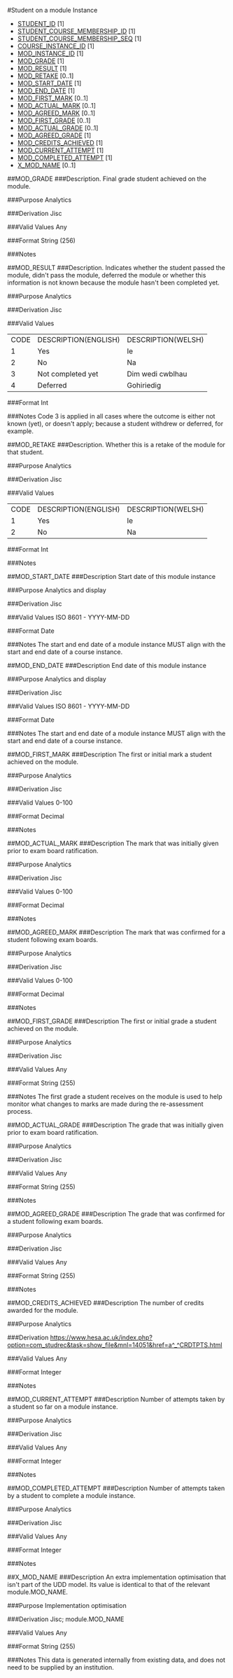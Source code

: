 #Student on a module Instance
* [STUDENT_ID](student.md#student_id) [1]
* [STUDENT_COURSE_MEMBERSHIP_ID](student_course_membership.md#student_course_membership_id) [1]
* [STUDENT_COURSE_MEMBERSHIP_SEQ](student_course_membership.md#student_course_membership_seq) [1]
* [COURSE_INSTANCE_ID](course_instance.md#course_instance_id) [1]
* [MOD_INSTANCE_ID](module_instance.md#mod_instance_id) [1]
* [MOD_GRADE](#mod_grade) [1]
* [MOD_RESULT](#mod_result) [1]
* [MOD_RETAKE](#mod_retake) [0..1]
* [MOD_START_DATE](#mod_start_date) [1]
* [MOD_END_DATE](#mod_end_date) [1]
* [MOD_FIRST_MARK](#mod_first_mark) [0..1]
* [MOD_ACTUAL_MARK](#mod_actual_mark) [0..1]
* [MOD_AGREED_MARK](#mod_agreed_mark) [0..1]
* [MOD_FIRST_GRADE](#mod_first_grade) [0..1]
* [MOD_ACTUAL_GRADE](#mod_actual_grade) [0..1]
* [MOD_AGREED_GRADE](#mod_agreed_grade) [1]
* [MOD_CREDITS_ACHIEVED](#mod_credits_achieved) [1]
* [MOD_CURRENT_ATTEMPT](#mod_current_attempt) [1]
* [MOD_COMPLETED_ATTEMPT](#mod_completed_attempt) [1]
* [X_MOD_NAME](#x_mod_name) [0..1]

##MOD_GRADE
###Description.
Final grade student achieved on the module.

###Purpose
Analytics 

###Derivation
Jisc

###Valid Values
Any

###Format
String (256)

###Notes


##MOD_RESULT
###Description.
Indicates whether the student passed the module, didn't pass the module, deferred the module or whether this information is not known because the module hasn't been completed yet.

###Purpose
Analytics 

###Derivation
Jisc

###Valid Values

<table>
<tr><td>CODE</td><td>DESCRIPTION(ENGLISH)</td><td>DESCRIPTION(WELSH)  </td></tr>
<tr><td>1</td><td>Yes</td><td>Ie  </td></tr>
<tr><td>2</td><td>No</td><td>Na  </td></tr>
<tr><td>3</td><td>Not completed yet</td><td>Dim wedi cwblhau</td></tr>
<tr><td>4</td><td>Deferred</td><td>Gohiriedig</td></tr>
</table>  

###Format
Int

###Notes
Code 3 is applied in all cases where the outcome is either not known (yet), or doesn't apply; because a student withdrew or deferred, for example.


##MOD_RETAKE
###Description.
Whether this is a retake of the module for that student.

###Purpose
Analytics 

###Derivation
Jisc

###Valid Values

<table>
<tr><td>    CODE</td><td>DESCRIPTION(ENGLISH)</td><td>DESCRIPTION(WELSH)  </td></tr>
<tr><td>    1</td><td>Yes</td><td>Ie  </td></tr>
<tr><td>    2</td><td>No</td><td>Na</td></tr>
</table>  

###Format
Int

###Notes


##MOD_START_DATE
###Description
Start date of this module instance

###Purpose
Analytics and display

###Derivation
Jisc

###Valid Values
ISO 8601 - YYYY-MM-DD

###Format
Date

###Notes
The start and end date of a module instance MUST align with the start and end date of a course instance.


##MOD_END_DATE
###Description
End date of this module instance

###Purpose
Analytics and display

###Derivation
Jisc

###Valid Values
ISO 8601 - YYYY-MM-DD

###Format
Date

###Notes
The start and end date of a module instance MUST align with the start and end date of a course instance.


##MOD_FIRST_MARK
###Description
The first or initial mark a student achieved on the module.

###Purpose
Analytics

###Derivation
Jisc

###Valid Values
0-100

###Format
Decimal

###Notes


##MOD_ACTUAL_MARK
###Description
The mark that was initially given prior to exam board ratification.

###Purpose
Analytics

###Derivation
Jisc

###Valid Values
0-100

###Format
Decimal

###Notes


##MOD_AGREED_MARK
###Description
The mark that was confirmed for a student following exam boards.

###Purpose
Analytics

###Derivation
Jisc

###Valid Values
0-100

###Format
Decimal

###Notes


##MOD_FIRST_GRADE
###Description
The first or initial grade a student achieved on the module.

###Purpose
Analytics

###Derivation
Jisc

###Valid Values
Any

###Format
String (255)

###Notes
The first grade a student receives on the module is used to help monitor what changes to marks are made during the re-assessment process.


##MOD_ACTUAL_GRADE
###Description
The grade that was initially given prior to exam board ratification.

###Purpose
Analytics

###Derivation
Jisc

###Valid Values
Any

###Format
String (255)

###Notes


##MOD_AGREED_GRADE
###Description
The grade that was confirmed for a student following exam boards.

###Purpose
Analytics

###Derivation
Jisc

###Valid Values
Any

###Format
String (255)

###Notes


##MOD_CREDITS_ACHIEVED
###Description
The number of credits awarded for the module.

###Purpose
Analytics

###Derivation
https://www.hesa.ac.uk/index.php?option=com_studrec&task=show_file&mnl=14051&href=a^_^CRDTPTS.html

###Valid Values
Any

###Format
Integer

###Notes


##MOD_CURRENT_ATTEMPT
###Description
Number of attempts taken by a student so far on a module instance.

###Purpose
Analytics

###Derivation
Jisc

###Valid Values
Any

###Format
Integer

###Notes


##MOD_COMPLETED_ATTEMPT
###Description
Number of attempts taken by a student to complete a module instance.

###Purpose
Analytics

###Derivation
Jisc

###Valid Values
Any

###Format
Integer

###Notes


##X_MOD_NAME
###Description
An extra implementation optimisation that isn't part of the UDD model. Its value is identical to that of the relevant module.MOD_NAME.

###Purpose
Implementation optimisation

###Derivation
Jisc; module.MOD_NAME

###Valid Values
Any

###Format
String (255)

###Notes
This data is generated internally from existing data, and does not need to be supplied by an institution.
